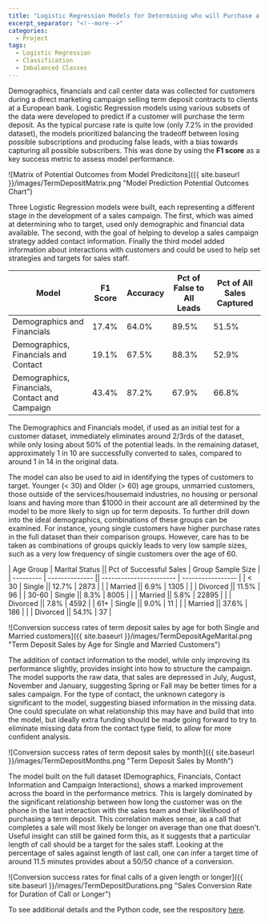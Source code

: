 ```yaml
---
title: "Logistic Regression Models for Determining who will Purchase a Term Deposit Contract"
excerpt_separator: "<!--more-->"
categories:
  - Project
tags:
  - Logistic Regression
  - Classification
  - Imbalanced Classes
---
```


Demographics, financials and call center data was collected for customers during a direct marketing campaign selling term deposit contracts to clients at a European bank. Logistic Regression models using various subsets of the data were developed to predict if a customer will purchase the term deposit. As the typical purcase rate is quite low (only 7.2% in the provided dataset), the models prioritized balancing the tradeoff between losing possible subscriptions and producing false leads, with a bias towards capturing all possible subscribers.  This was done by using the **F1 score** as a key success metric to assess model performance.

![Matrix of Potential Outcomes from Model Predicitons]({{ site.baseurl }}/images/TermDepositMatrix.png "Model Prediction Potential Outcomes Chart")

<!--more-->

Three Logistic Regression models were built, each representing a different stage in the development of a sales campaign.  The first, which was aimed at determining who to target, used only demographic and financial data available.  The second, with the goal of helping to develop a sales campaign strategy added contact information.  Finally the third model added information about interactions with customers and could be used to help set strategies and targets for sales staff.

| Model                                            | F1 Score    | Accuracy | Pct of False to All Leads | Pct of All Sales Captured |    
| ------------------------------------------------ | ----------- | -------- | ------------------------- | ------------------------- |
| Demographics and Financials                      | 17.4%       | 64.0%    | 89.5%                     | 51.5%                    |
| Demographics, Financials and Contact             | 19.1%       | 67.5%    | 88.3%                     | 52.9%                    |
| Demographics, Financials, Contact and Campaign   | 43.4%       | 87.2%    | 67.9%                     | 66.8%                    |

The Demographics and Financials model, if used as an initial test for a customer dataset, immediately eliminates around 2/3rds of the dataset, while only losing about 50% of the potential leads.  In the remaining dataset, approximately 1 in 10 are successfully converted to sales, compared to around 1 in 14 in the original data.

The model can also be used to aid in identifying the types of customers to target.  Younger (< 30) and Older (> 60) age groups, unmarried customers, those outside of the services/housemaid industries, no housing or personal loans and having more than $1000 in their account are all determined by the model to be more likely to sign up for term deposits.  To further drill down into the ideal demographics, combinations of these groups can be examined.  For instance, young single customers have higher purchase rates in the full dataset than their comparison groups.  However, care has to be taken as combinations of groups quickly leads to very low sample sizes, such as a very low frequency of single customers over the age of 60.

| Age Group | Marital Status || Pct of Successful Sales | Group Sample Size |
| --------- | -------------- || ----------------------- | ----------------- |
| < 30 | Single || 12.7% | 2873 |
| | Married || 6.9% | 1305 |
| | Divorced || 11.5% | 96 |
| 30-60 | Single || 8.3% | 8005 |
| | Married || 5.8% | 22895 |
| | Divorced || 7.8% | 4592 |
| 61+ | Single || 9.0% | 11 |
| | Married || 37.6% | 186 |
| | Divorced || 54.1% | 37 | 

![Conversion success rates of term deposit sales by age for both Single and Married customers]({{ site.baseurl }}/images/TermDepositAgeMarital.png "Term Deposit Sales by Age for Single and Married Customers")

The addition of contact information to the model, while only improving its performance slightly, provides insight into how to structure the campaign.  The model supports the raw data, that sales are depressed in July, August, November and January, suggesting Spring or Fall may be better times for a sales campaign. For the type of contact, the unknown category is significant to the model, suggesting biased information in the missing data. One could speculate on what relationship this may have and build that into the model, but ideally extra funding should be made going forward to try to eliminate missing data from the contact type field, to allow for more confident analysis.

![Conversion success rates of term deposit sales by month]({{ site.baseurl }}/images/TermDepositMonths.png "Term Deposit Sales by Month")

The model built on the full dataset (Demographics, Financials, Contact Information and Campaign Interactions), shows a marked improvement across the board in the performance metrics.  This is largely dominated by the significant relationship between how long the customer was on the phone in the last interaction with the sales team and their likelihood of purchasing a term deposit.  This correlation makes sense, as a call that completes a sale will most likely be longer on average than one that doesn't.  Useful insight can still be gained form this, as it suggests that a particular length of call should be a target for the sales staff.  Looking at the percentage of sales against length of last call, one can infer a target time of around 11.5 minutes provides about a 50/50 chance of a conversion.

![Conversion success rates for final calls of a given length or longer]({{ site.baseurl }}/images/TermDepositDurations.png "Sales Conversion Rate for Duration of Call or Longer")

To see additional details and the Python code, see the respository [here](https://github.com/jamelvin/qt28VI6Bkxza3LNd).
